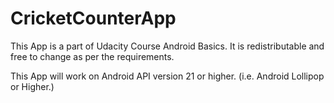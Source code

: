 # CricketCounterApp

This App is a part of Udacity Course Android Basics.
It is redistributable and free to change as per the requirements.

This App will work on Android API version 21 or higher. (i.e. Android Lollipop or Higher.)
